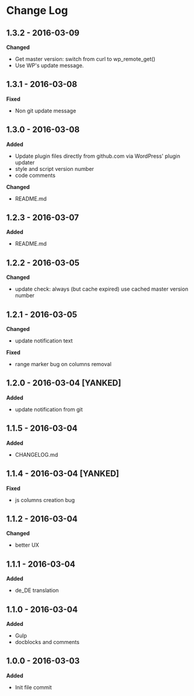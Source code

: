 # Change Log

## 1.3.2 - 2016-03-09
**Changed**
- Get master version: switch from curl to wp_remote_get()
- Use WP's update message.

## 1.3.1 - 2016-03-08
**Fixed**
- Non git update message

## 1.3.0 - 2016-03-08
**Added**
- Update plugin files directly from github.com via WordPress' plugin updater
- style and script version number
- code comments

**Changed**
- README.md

## 1.2.3 - 2016-03-07
**Added**
- README.md

## 1.2.2 - 2016-03-05
**Changed**
- update check: always (but cache expired) use cached master version number

## 1.2.1 - 2016-03-05
**Changed**
- update notification text

**Fixed**
- range marker bug on columns removal

## 1.2.0 - 2016-03-04 [YANKED]
**Added**
- update notification from git

## 1.1.5 - 2016-03-04
**Added**
- CHANGELOG.md

## 1.1.4 - 2016-03-04 [YANKED]
**Fixed**
- js columns creation bug

## 1.1.2 - 2016-03-04
**Changed**
- better UX

## 1.1.1 - 2016-03-04
**Added**
- de_DE translation

## 1.1.0 - 2016-03-04
**Added**
- Gulp
- docblocks and comments

## 1.0.0 - 2016-03-03
**Added**
- Init file commit
